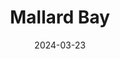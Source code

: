 ---  
layout: startup_page  
title: "Mallard Bay"  
id: "mallardbay.com"  
permalink: "/mallardbaymallardbay.com03232024/"  
website: "https://mallardbay.com/"  
funding_round: "Series A"  
funding_amount: "$4.6M"  
investors: "Soul Venture Partners, Acadian Capital Ventures"  
about: "Mallard Bay is an online marketplace and SaaS platform for guided hunting and fishing tours. It connects consumers with outfitters, streamlining the booking process and providing a back-office solution for outfitters to manage their businesses online. The platform aims to modernize a traditionally offline industry."  
markets: "Tourism, SaaS, Outdoors, Hunting, Fishing, Recreational Facilities"  
hq: "Baton Rouge, Louisiana, United States"  
founded_year: "2019"  
linkedin: "https://www.linkedin.com/company/mallard-bay-outdoors-llc"  
twitter: "https://twitter.com/mallard_bay"  
instagram: ""  
facebook: "https://www.facebook.com/MallardBayOutdoors/"  
crunchbase: "https://www.crunchbase.com/organization/mallard-bay-outdoors"  
pitchbook: "https://pitchbook.com/profiles/company/481194-37"  

date_display: "23-Mar-2024"  
date: "2024-03-23"

# SEO Optimization  
meta_title: "Mallard Bay - Series A Funding ($4.6M)"  
meta_description: "Mallard Bay, Mallard Bay is an online marketplace and SaaS platform for guided hunting and fishing tours. It connects consumers with outfitters, streamlining the b..."  
meta_keywords: "Mallard Bay, Tourism, SaaS, Outdoors, Hunting, Fishing, Recreational Facilities, Series A funding"  
canonical_url: "https://startup.projectstartups.com/mallardbaymallardbay.com03232024/"  
---